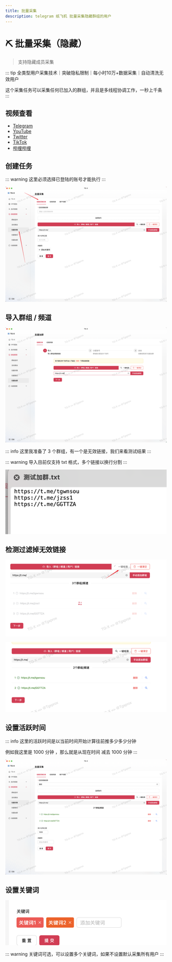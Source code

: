 ```yaml
---
title: 批量采集
description: telegram 纸飞机 批量采集隐藏群组的用户
---
```


# ⛏️ 批量采集（隐藏）

> 支持隐藏成员采集

::: tip
全类型用户采集技术｜突破隐私限制｜每小时<span class="counter">10万+</span>数据采集｜自动清洗无效用户

这个采集任务可以采集任何已加入的群组，并且是多线程协调工作，一秒上千条
:::

## 视频查看

- [Telegram](https://t.me/tgxproc/14)
- [YouTube](https://t.me/tgxproc/14)
- [Twitter](https://t.me/tgxproc/14)
- [TikTok](https://t.me/tgxproc/14)
- [哔哩哔哩](https://t.me/tgxproc/14)

## 创建任务

::: warning
这里必须选择已登陆的账号才能执行
:::


![](../assets/gather/caiji_1.png)


## 导入群组 / 频道

![](../assets/join/join_1.png)

::: info
这里我准备了 3 个群组，有一个是无效链接，我们来看测试结果
:::

::: warning
导入目前仅支持 txt 格式，多个链接以换行分割
:::

![](../assets/join/join_2.png)

## 检测过滤掉无效链接

![](../assets/join/join_3.png)

![](../assets/join/join_4.png)

## 设置活跃时间

::: info
这里的活跃时间是以当前时间开始计算往前推多少多少分钟

例如我这里是 1000 分钟 ，那么就是从现在时间 减去 1000 分钟
:::

![](../assets/gather/caiji_2.png)

## 设置关键词

![](../assets/gather/caiji_5.png)

::: warning
关键词可选，可以设置多个关键词，如果不设置默认采集所有用户
:::